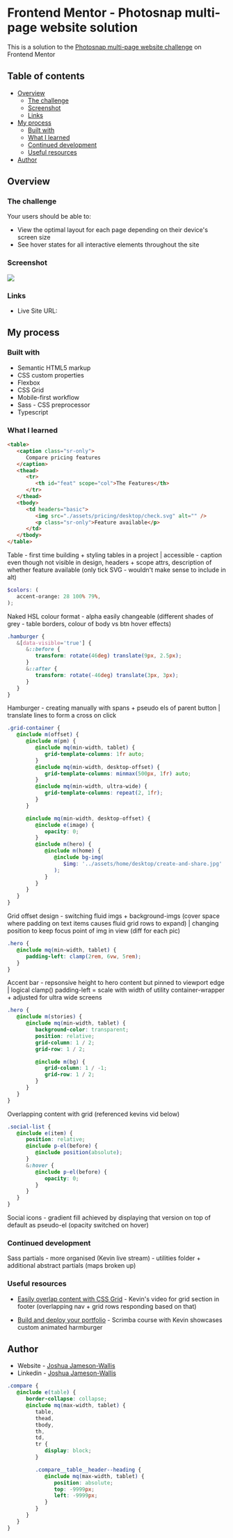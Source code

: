 # Frontend Mentor - Photosnap multi-page website solution

This is a solution to the [Photosnap multi-page website challenge](https://www.frontendmentor.io/challenges/photosnap-multipage-website-nMDSrNmNW) on Frontend Mentor

## Table of contents

-  [Overview](#overview)
   -  [The challenge](#the-challenge)
   -  [Screenshot](#screenshot)
   -  [Links](#links)
-  [My process](#my-process)
   -  [Built with](#built-with)
   -  [What I learned](#what-i-learned)
   -  [Continued development](#continued-development)
   -  [Useful resources](#useful-resources)
-  [Author](#author)

## Overview

### The challenge

Your users should be able to:

-  View the optimal layout for each page depending on their device's screen size
-  See hover states for all interactive elements throughout the site

### Screenshot

![](./screenshot.png)

### Links

-  Live Site URL:

## My process

### Built with

-  Semantic HTML5 markup
-  CSS custom properties
-  Flexbox
-  CSS Grid
-  Mobile-first workflow
-  Sass - CSS preprocessor
-  Typescript

### What I learned

```html
<table>
   <caption class="sr-only">
      Compare pricing features
   </caption>
   <thead>
      <tr>
         <th id="feat" scope="col">The Features</th>
      </tr>
   </thead>
   <tbody>
      <td headers="basic">
         <img src="./assets/pricing/desktop/check.svg" alt="" />
         <p class="sr-only">Feature available</p>
      </td>
   </tbody>
</table>
```

Table - first time building + styling tables in a project | accessible - caption even though not visible in design, headers + scope attrs, description of whether feature available (only tick SVG - wouldn't make sense to include in alt)

```scss
$colors: (
   accent-orange: 28 100% 79%,
);
```

Naked HSL colour format - alpha easily changeable (different shades of grey - table borders, colour of body vs btn hover effects)

```scss
.hamburger {
   &[data-visible='true'] {
      &::before {
         transform: rotate(46deg) translate(9px, 2.5px);
      }
      &::after {
         transform: rotate(-46deg) translate(3px, 3px);
      }
   }
}
```

Hamburger - creating manually with spans + pseudo els of parent button | translate lines to form a cross on click

```scss
.grid-container {
   @include m(offset) {
      @include m(pm) {
         @include mq(min-width, tablet) {
            grid-template-columns: 1fr auto;
         }
         @include mq(min-width, desktop-offset) {
            grid-template-columns: minmax(500px, 1fr) auto;
         }
         @include mq(min-width, ultra-wide) {
            grid-template-columns: repeat(2, 1fr);
         }
      }

      @include mq(min-width, desktop-offset) {
         @include e(image) {
            opacity: 0;
         }
         @include m(hero) {
            @include m(home) {
               @include bg-img(
                  $img: '../assets/home/desktop/create-and-share.jpg'
               );
            }
         }
      }
   }
}
```

Grid offset design - switching fluid imgs + background-imgs (cover space where padding on text items causes fluid grid rows to expand) | changing position to keep focus point of img in view (diff for each pic)

```scss
.hero {
   @include mq(min-width, tablet) {
      padding-left: clamp(2rem, 6vw, 5rem);
   }
}
```

Accent bar - repsonsive height to hero content but pinned to viewport edge | logical clamp() padding-left = scale with width of utility container-wrapper + adjusted for ultra wide screens

```scss
.hero {
   @include m(stories) {
      @include mq(min-width, tablet) {
         background-color: transparent;
         position: relative;
         grid-column: 1 / 2;
         grid-row: 1 / 2;

         @include m(bg) {
            grid-column: 1 / -1;
            grid-row: 1 / 2;
         }
      }
   }
}
```

Overlapping content with grid (referenced kevins vid below)

```scss
.social-list {
   @include e(item) {
      position: relative;
      @include p-el(before) {
         @include position(absolute);
      }
      &:hover {
         @include p-el(before) {
            opacity: 0;
         }
      }
   }
}
```

Social icons - gradient fill achieved by displaying that version on top of default as pseudo-el (opacity switched on hover)

### Continued development

Sass partials - more organised (Kevin live stream) - utilities folder + additional abstract partials (maps broken up)

### Useful resources

-  [Easily overlap content with CSS Grid](https://www.youtube.com/watch?v=HFG3BKOqOlE&ab_channel=KevinPowell) - Kevin's video for grid section in footer (overlapping nav + grid rows responding based on that)

-  [Build and deploy your portfolio](https://scrimba.com/learn/portfolio) - Scrimba course with Kevin showcases custom animated harmburger

## Author

-  Website - [Joshua Jameson-Wallis](https://joshuajamesonwallis.com)
-  Linkedin - [Joshua Jameson-Wallis]()

```scss
.compare {
   @include e(table) {
      border-collapse: collapse;
      @include mq(max-width, tablet) {
         table,
         thead,
         tbody,
         th,
         td,
         tr {
            display: block;
         }

         .compare__table__header--heading {
            @include mq(max-width, tablet) {
               position: absolute;
               top: -9999px;
               left: -9999px;
            }
         }
      }
   }
}
```
